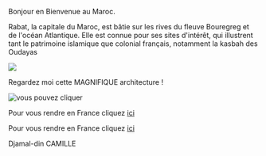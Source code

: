 Bonjour en Bienvenue au Maroc.

Rabat, la capitale du Maroc, est bâtie sur les rives du fleuve Bouregreg et de l'océan Atlantique. Elle est connue pour ses sites d'intérêt, qui illustrent tant le patrimoine islamique que colonial français, notamment la kasbah des Oudayas

<img src="https://www.frs.es/fileadmin/_processed_/3/7/csm_csm-frs-iberia-destinos-rabat_06cdf5682b.jpg">

Regardez moi cette MAGNIFIQUE architecture !

<img src="https://cdn.redshift.autodesk.com/sites/5/2019/04/theatre_rabat_header.jpg" title="vous pouvez cliquer"/>

Pour vous rendre en France cliquez <a href="/france.md">ici</a>

Pour vous rendre en France cliquez <a href="/egypte.md">ici</a>

Djamal-din CAMILLE

